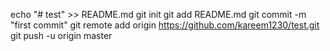 echo "# test" >> README.md
git init
git add README.md
git commit -m "first commit"
git remote add origin https://github.com/kareem1230/test.git
git push -u origin master
